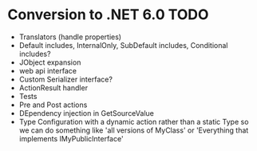 ﻿# Conversion to .NET 6.0 TODO

* Translators (handle properties)
* Default includes, InternalOnly, SubDefault includes, Conditional includes?
* JObject expansion
* web api interface
* Custom Serializer interface?
* ActionResult handler
* Tests
* Pre and Post actions
* DEpendency injection in GetSourceValue
* Type Configuration with a dynamic action rather than a static Type so we can do something like 'all versions of MyClass<T>' or 'Everything that implements IMyPublicInterface'







